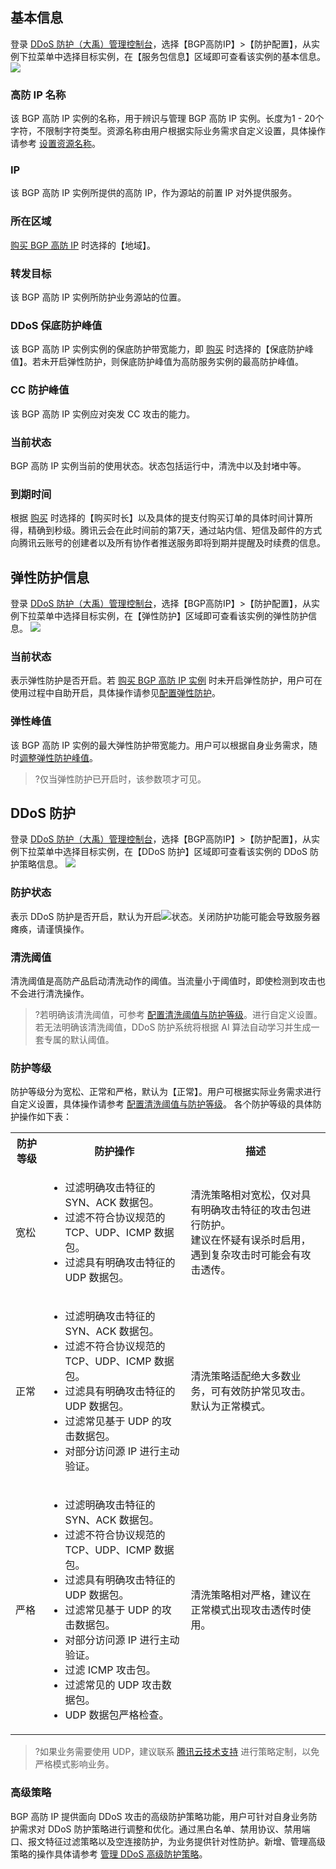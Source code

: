 ## 基本信息
登录 [DDoS 防护（大禹）管理控制台](https://console.cloud.tencent.com/dayu/overview)，选择【BGP高防IP】>【防护配置】，从实例下拉菜单中选择目标实例，在【服务包信息】区域即可查看该实例的基本信息。
![](https://main.qcloudimg.com/raw/0eb7dae22dfd84fb26b8e27eb63e7980.png)

### 高防 IP 名称
该 BGP 高防 IP 实例的名称，用于辨识与管理 BGP 高防 IP 实例。长度为1 - 20个字符，不限制字符类型。资源名称由用户根据实际业务需求自定义设置，具体操作请参考 [设置资源名称](https://cloud.tencent.com/document/product/1014/31115)。

### IP
该 BGP 高防 IP 实例所提供的高防 IP，作为源站的前置 IP 对外提供服务。

### 所在区域
 [购买 BGP 高防 IP](https://cloud.tencent.com/document/product/1014/31101) 时选择的【地域】。

### 转发目标
该 BGP 高防 IP 实例所防护业务源站的位置。

### DDoS 保底防护峰值
该 BGP 高防 IP 实例实例的保底防护带宽能力，即 [购买](https://cloud.tencent.com/document/product/1014/31101) 时选择的【保底防护峰值】。若未开启弹性防护，则保底防护峰值为高防服务实例的最高防护峰值。

### CC 防护峰值
该 BGP 高防 IP 实例应对突发 CC 攻击的能力。

### 当前状态
BGP 高防 IP 实例当前的使用状态。状态包括运行中，清洗中以及封堵中等。

### 到期时间
根据 [购买](https://cloud.tencent.com/document/product/1014/31101) 时选择的【购买时长】以及具体的提支付购买订单的具体时间计算所得，精确到秒级。腾讯云会在此时间前的第7天，通过站内信、短信及邮件的方式向腾讯云账号的创建者以及所有协作者推送服务即将到期并提醒及时续费的信息。

## 弹性防护信息
登录 [DDoS 防护（大禹）管理控制台](https://console.cloud.tencent.com/dayu/overview)，选择【BGP高防IP】>【防护配置】，从实例下拉菜单中选择目标实例，在【弹性防护】区域即可查看该实例的弹性防护信息。
![](https://main.qcloudimg.com/raw/5b5bcd47d24fa89314109d335cbfeadc.png)

### 当前状态
表示弹性防护是否开启。若 [购买 BGP 高防 IP 实例](https://cloud.tencent.com/document/product/1014/31101) 时未开启弹性防护，用户可在使用过程中自助开启，具体操作请参见[配置弹性防护](https://cloud.tencent.com/document/product/1014/31119)。

### 弹性峰值
该 BGP 高防 IP 实例的最大弹性防护带宽能力。用户可以根据自身业务需求，随时[调整弹性防护峰值](https://cloud.tencent.com/document/product/1014/31119)。
>?仅当弹性防护已开启时，该参数项才可见。

## DDoS 防护
登录 [DDoS 防护（大禹）管理控制台](https://console.cloud.tencent.com/dayu/overview)，选择【BGP高防IP】>【防护配置】，从实例下拉菜单中选择目标实例，在【DDoS 防护】区域即可查看该实例的 DDoS 防护策略信息。
![](https://main.qcloudimg.com/raw/90aaee4b114a21a4b6b512e5b8024750.png)

### 防护状态
表示 DDoS 防护是否开启，默认为开启<img src="https://main.qcloudimg.com/raw/9f12e685bdc6e7269f8b6d56932972e5.png"  style="margin:0;">状态。关闭防护功能可能会导致服务器瘫痪，请谨慎操作。

### 清洗阈值
清洗阈值是高防产品启动清洗动作的阈值。当流量小于阈值时，即使检测到攻击也不会进行清洗操作。
>?若明确该清洗阈值，可参考 [配置清洗阈值与防护等级](https://cloud.tencent.com/document/product/1014/31116)。进行自定义设置。若无法明确该清洗阈值，DDoS 防护系统将根据 AI 算法自动学习并生成一套专属的默认阈值。

### 防护等级
防护等级分为宽松、正常和严格，默认为【正常】。用户可根据实际业务需求进行自定义设置，具体操作请参考 [配置清洗阈值与防护等级](https://cloud.tencent.com/document/product/1014/31116)。
各个防护等级的具体防护操作如下表：
<table>
    <tr>
        <th>防护等级</th>
        <th>防护操作</th>
				<th>描述</th>
    </tr>
    <tr>
        <td>宽松</td>
        <td><ul><li>过滤明确攻击特征的 SYN、ACK 数据包。</li>
                     <li>过滤不符合协议规范的 TCP、UDP、ICMP 数据包。</li>
                     <li>过滤具有明确攻击特征的 UDP 数据包。</li></ul></td>
				<td>清洗策略相对宽松，仅对具有明确攻击特征的攻击包进行防护。<br/>建议在怀疑有误杀时启用，遇到复杂攻击时可能会有攻击透传。</td>
    </tr>
    <tr>
        <td>正常</td>
        <td><ul><li>过滤明确攻击特征的 SYN、ACK 数据包。</li>
                     <li>过滤不符合协议规范的 TCP、UDP、ICMP 数据包。</li>
                     <li>过滤具有明确攻击特征的 UDP 数据包。</li>
                     <li>过滤常见基于 UDP 的攻击数据包。</li>
                     <li>对部分访问源 IP 进行主动验证。</li></ul></td>
				<td>清洗策略适配绝大多数业务，可有效防护常见攻击。<br/>默认为正常模式。</td>
    </tr> 
		<tr>
        <td>严格</td>
        <td><ul><li>过滤明确攻击特征的 SYN、ACK 数据包。</li>
                     <li>过滤不符合协议规范的 TCP、UDP、ICMP 数据包。</li>
                     <li>过滤具有明确攻击特征的 UDP 数据包。</li>
                     <li>过滤常见基于 UDP 的攻击数据包。</li>
                     <li>对部分访问源 IP 进行主动验证。</li>
                     <li>过滤 ICMP 攻击包。</li>
                     <li>过滤常见的 UDP 攻击数据包。</li>
                     <li>UDP 数据包严格检查。</li></ul></td>
				<td>清洗策略相对严格，建议在正常模式出现攻击透传时使用。</td>
    </tr>
</table>

 >?如果业务需要使用 UDP，建议联系 [腾讯云技术支持](https://cloud.tencent.com/about/connect) 进行策略定制，以免严格模式影响业务。

### 高级策略
BGP 高防 IP 提供面向 DDoS 攻击的高级防护策略功能，用户可针对自身业务防护需求对 DDoS 防护策略进行调整和优化。通过黑白名单、禁用协议、禁用端口、报文特征过滤策略以及空连接防护，为业务提供针对性防护。新增、管理高级策略的操作具体请参考 [管理 DDoS 高级防护策略](https://cloud.tencent.com/document/product/1014/31117)。




